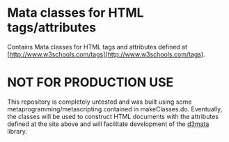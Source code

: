 # Mata classes for HTML tags/attributes
Contains Mata classes for HTML tags and attributes defined at [http://www.w3schools.com/tags](http://www.w3schools.com/tags).  

# NOT FOR PRODUCTION USE
This repository is completely untested and was built using some metaprogramming/metascripting contained in makeClasses.do.  Eventually, the classes will be used to construct HTML documents with the attributes defined at the site above and will facilitate development of the [d3mata](https://github.com/wbuchanan/d3mata) library.

 
